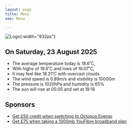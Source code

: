 ```yaml
---
layout: page
title: Menu
seo: Menu

---
```


![Logo](/images/logo.jpg){:width="832px"}

<!-- weather_marker starts -->
## On Saturday, 23 August 2025

- The average temperature today is 18.6˚C,
- With highs of 19.6˚C and lows of 18.07˚C,
- It may feel like 18.21˚C with overcast clouds
- The wind speed is 0.89m/s and visibility is 10000m
- The pressure is 1020hPa and humidity is 65%
- The sun will rise at 05:05 and set at 19:16

<!-- weather_marker ends -->

## Sponsors

- [Get £50 credit when switching to Octopus Energy](https://bit.ly/3oD1nnS)
- [Get £75 when taking a 1000mb YouFibre broadband plan](https://aklam.io/91zWhU?)
